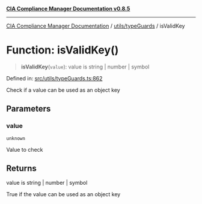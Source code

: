 [**CIA Compliance Manager Documentation v0.8.5**](../../../README.md)

***

[CIA Compliance Manager Documentation](../../../modules.md) / [utils/typeGuards](../README.md) / isValidKey

# Function: isValidKey()

> **isValidKey**(`value`): value is string \| number \| symbol

Defined in: [src/utils/typeGuards.ts:862](https://github.com/Hack23/cia-compliance-manager/blob/3ae0301247f765ba03c8c0fe645db4718bb8af76/src/utils/typeGuards.ts#L862)

Check if a value can be used as an object key

## Parameters

### value

`unknown`

Value to check

## Returns

value is string \| number \| symbol

True if the value can be used as an object key
